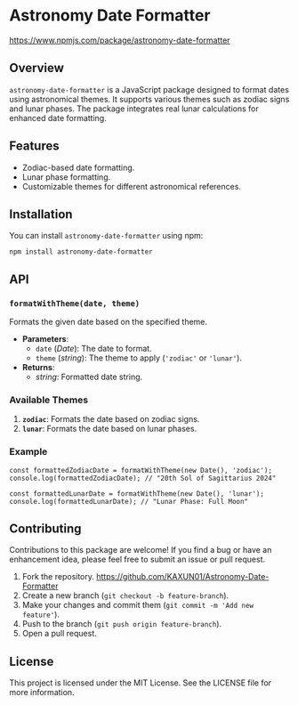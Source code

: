 # Astronomy Date Formatter

https://www.npmjs.com/package/astronomy-date-formatter

## Overview

`astronomy-date-formatter` is a JavaScript package designed to format dates using astronomical themes. It supports various themes such as zodiac signs and lunar phases. The package integrates real lunar calculations for enhanced date formatting.

## Features
 - Zodiac-based date formatting.
 - Lunar phase formatting.
 - Customizable    themes for different astronomical references.

## Installation

You can install `astronomy-date-formatter` using npm:

    npm install astronomy-date-formatter
## API

### `formatWithTheme(date, theme)`

Formats the given date based on the specified theme.

-   **Parameters**:
    -   `date` (_Date_): The date to format.
    -   `theme` (_string_): The theme to apply (`'zodiac'` or `'lunar'`).
-   **Returns**:
    -   _string_: Formatted date string.

### Available Themes

1.  **`zodiac`**: Formats the date based on zodiac signs.
2.  **`lunar`**: Formats the date based on lunar phases.

### Example

    const formattedZodiacDate = formatWithTheme(new Date(), 'zodiac');
    console.log(formattedZodiacDate); // "20th Sol of Sagittarius 2024"
    
    const formattedLunarDate = formatWithTheme(new Date(), 'lunar');
    console.log(formattedLunarDate); // "Lunar Phase: Full Moon"

## Contributing

Contributions to this package are welcome! If you find a bug or have an enhancement idea, please feel free to submit an issue or pull request.

1.  Fork the repository.  https://github.com/KAXUN01/Astronomy-Date-Formatter
2.  Create a new branch (`git checkout -b feature-branch`).
3.  Make your changes and commit them (`git commit -m 'Add new feature'`).
4.  Push to the branch (`git push origin feature-branch`).
5.  Open a pull request.

## License

This project is licensed under the MIT License. See the LICENSE file for more information.
